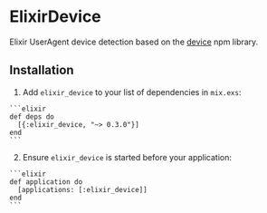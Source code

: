 # ElixirDevice

Elixir UserAgent device detection based on the [device](https://github.com/rguerreiro/device) npm library.

## Installation

  1. Add `elixir_device` to your list of dependencies in `mix.exs`:

    ```elixir
    def deps do
      [{:elixir_device, "~> 0.3.0"}]
    end
    ```

  2. Ensure `elixir_device` is started before your application:

    ```elixir
    def application do
      [applications: [:elixir_device]]
    end
    ```
